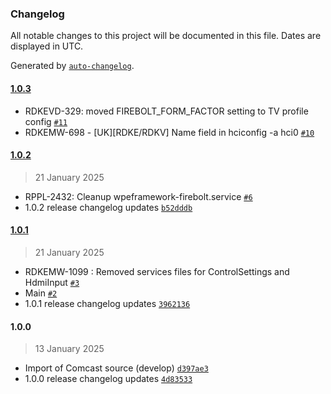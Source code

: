 ### Changelog

All notable changes to this project will be documented in this file. Dates are displayed in UTC.

Generated by [`auto-changelog`](https://github.com/CookPete/auto-changelog).

#### [1.0.3](https://github.com/rdkcentral/rdke-tv-config/compare/1.0.2...1.0.3)

- RDKEVD-329: moved FIREBOLT_FORM_FACTOR setting to TV profile config [`#11`](https://github.com/rdkcentral/rdke-tv-config/pull/11)
- RDKEMW-698 - [UK][RDKE/RDKV] Name field in hciconfig -a hci0 [`#10`](https://github.com/rdkcentral/rdke-tv-config/pull/10)

#### [1.0.2](https://github.com/rdkcentral/rdke-tv-config/compare/1.0.1...1.0.2)

> 21 January 2025

- RPPL-2432: Cleanup wpeframework-firebolt.service [`#6`](https://github.com/rdkcentral/rdke-tv-config/pull/6)
- 1.0.2 release changelog updates [`b52dddb`](https://github.com/rdkcentral/rdke-tv-config/commit/b52dddb6f4b8cb73a2326e7109a3ab4b5595ca8a)

#### [1.0.1](https://github.com/rdkcentral/rdke-tv-config/compare/1.0.0...1.0.1)

> 21 January 2025

- RDKEMW-1099 : Removed services files for ControlSettings and HdmiInput [`#3`](https://github.com/rdkcentral/rdke-tv-config/pull/3)
- Main [`#2`](https://github.com/rdkcentral/rdke-tv-config/pull/2)
- 1.0.1 release changelog updates [`3962136`](https://github.com/rdkcentral/rdke-tv-config/commit/396213647c1dfd8ab67c6a1f550664be7030adf1)

#### 1.0.0

> 13 January 2025

- Import of Comcast source (develop) [`d397ae3`](https://github.com/rdkcentral/rdke-tv-config/commit/d397ae3d2296dcbbf99ff240504f3470ac9f7761)
- 1.0.0 release changelog updates [`4d83533`](https://github.com/rdkcentral/rdke-tv-config/commit/4d835331156961898aac25ae45cd2e1f0e6b32ae)
